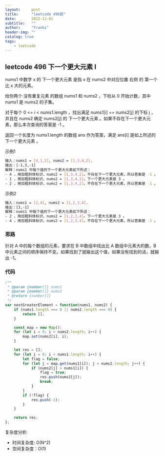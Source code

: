 ```yaml
---
layout:     post
title:      "leetcode 496题"
date:       2022-11-01
subtitle:   ""
author:     "franki"
header-img: ""
catalog: true
tags:
    - leetcode
---
```


## leetcode 496 下一个更大元素 I

nums1 中数字 x 的 下一个更大元素 是指 x 在 nums2 中对应位置 右侧 的 第一个 比 x 大的元素。

给你两个 没有重复元素 的数组 nums1 和 nums2 ，下标从 0 开始计数，其中nums1 是 nums2 的子集。

对于每个 0 <= i < nums1.length ，找出满足 nums1[i] == nums2[j] 的下标 j ，并且在 nums2 确定 nums2[j] 的 下一个更大元素 。如果不存在下一个更大元素，那么本次查询的答案是 -1 。

返回一个长度为 nums1.length 的数组 ans 作为答案，满足 ans[i] 是如上所述的 下一个更大元素 。

示例1

```bash
输入：nums1 = [4,1,2], nums2 = [1,3,4,2].
输出：[-1,3,-1]
解释：nums1 中每个值的下一个更大元素如下所述：
- 4 ，用加粗斜体标识，nums2 = [1,3,4,2]。不存在下一个更大元素，所以答案是 -1 。
- 1 ，用加粗斜体标识，nums2 = [1,3,4,2]。下一个更大元素是 3 。
- 2 ，用加粗斜体标识，nums2 = [1,3,4,2]。不存在下一个更大元素，所以答案是 -1 。
```

示例2

```bash
输入：nums1 = [2,4], nums2 = [1,2,3,4].
输出：[3,-1]
解释：nums1 中每个值的下一个更大元素如下所述：
- 2 ，用加粗斜体标识，nums2 = [1,2,3,4]。下一个更大元素是 3 。
- 4 ，用加粗斜体标识，nums2 = [1,2,3,4]。不存在下一个更大元素，所以答案是 -1 。
```

### 思路

针对 A 中的每个数组的元素，要求在 B 中数组中找出比 A 数组中元素大的数，B 中元素之间的顺序保持不变。如果找到了就输出这个值，如果没有找到的话，就输出 -1。

### 代码

```js
/**
 * @param {number[]} nums1
 * @param {number[]} nums2
 * @return {number[]}
 */
var nextGreaterElement = function(nums1, nums2) {
    if (nums1.length === 0 || nums2.length === 0) {
        return [];
    }

    const map = new Map();
    for (let i = 0; i < nums2.length; i++) {
        map.set(nums2[i], i);
    }

    let res = [];
    for (let i = 0; i < nums1.length; i++) {
        let flag = false;
        for (let j = map.get(nums1[i]); j < nums2.length; j++) {
            if (nums2[j] > nums1[i]) {
                flag = true;
                res.push(nums2[j]);
                break;
            }
        }
        if (!flag) {
            res.push(-1);
        }
    }

    return res;
};
```

复杂度分析:

- 时间复杂度: O(N^2)
- 空间复杂度：O(1)
